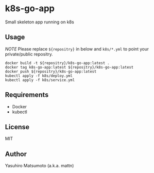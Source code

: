 # k8s-go-app

Small skeleton app running on k8s

## Usage

*NOTE*
Please replace `${repositry}` in below and `k8s/*.yml` to point your private/public repositry.

```
docker build -t ${repositry}/k8s-go-app:latest .
docker tag k8s-go-app:latest ${repositry}/k8s-go-app:latest
docker push ${repositry}/k8s-go-app:latest
kubectl apply -f k8s/deploy.yml
kubectl apply -f k8s/service.yml
```

## Requirements

* Docker
* kubectl

## License

MIT

## Author

Yasuhiro Matsumoto (a.k.a. mattn)
